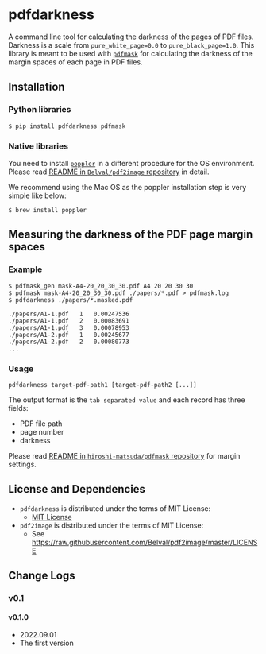 # pdfdarkness
A command line tool for calculating the darkness of the pages of PDF files.
Darkness is a scale from `pure_white_page=0.0` to `pure_black_page=1.0`.
This library is meant to be used with [`pdfmask`](https://github.com/hiroshi-matsuda/pdfmask) for calculating the darkness of the margin spaces of each page in PDF files.

## Installation

### Python libraries

```console
$ pip install pdfdarkness pdfmask
```

### Native libraries

You need to install [`poppler`](https://poppler.freedesktop.org/) in a different procedure for the OS environment. Please read [README in `Belval/pdf2image` repository](https://github.com/Belval/pdf2image#how-to-install) in detail.

We recommend using the Mac OS as the poppler installation step is very simple like below:

```console
$ brew install poppler
```

## Measuring the darkness of the PDF page margin spaces

### Example

```console
$ pdfmask_gen mask-A4-20_20_30_30.pdf A4 20 20 30 30
$ pdfmask mask-A4-20_20_30_30.pdf ./papers/*.pdf > pdfmask.log
$ pdfdarkness ./papers/*.masked.pdf

./papers/A1-1.pdf	1	0.00247536
./papers/A1-1.pdf	2	0.00083691
./papers/A1-1.pdf	3	0.00078953
./papers/A1-2.pdf	1	0.00245677
./papers/A1-2.pdf	2	0.00080773
...
```

### Usage

```
pdfdarkness target-pdf-path1 [target-pdf-path2 [...]]
```

The output format is the `tab separated value` and each record has three fields:
- PDF file path
- page number
- darkness

Please read [README in `hiroshi-matsuda/pdfmask` repository](https://github.com/hiroshi-matsuda/pdfmask#create-mask-pdf-file) for margin settings.

## License and Dependencies

- `pdfdarkness` is distributed under the terms of MIT License:
  - [MIT License](https://raw.githubusercontent.com/hiroshi-matsuda/pdfdarkness/main/LICENSE)
- `pdf2image` is distributed under the terms of MIT License:
  - See https://raw.githubusercontent.com/Belval/pdf2image/master/LICENSE

## Change Logs

### v0.1

#### v0.1.0
- 2022.09.01
- The first version
